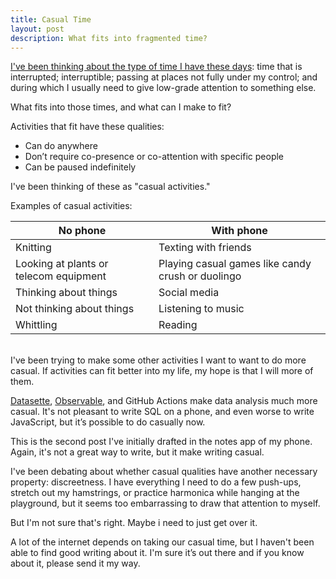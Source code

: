 ```yaml
---
title: Casual Time
layout: post
description: What fits into fragmented time?
---
```


[I've been thinking about the type of time I have these
days](https://bunkum.us/2022/11/06/asynch-civics.html): time that is
interrupted; interruptible; passing at places not fully under my
control; and during which I usually need to give low-grade attention
to something else.

What fits into those times, and what can I make to fit?

Activities that fit have these qualities:
* Can do anywhere
* Don’t require co-presence or co-attention with specific people
* Can be paused indefinitely

I've been thinking of these as "casual activities." 

Examples of casual activities:

| No phone | With phone |
|-|-|
| Knitting | Texting with friends |
| Looking at plants or telecom equipment | Playing casual games like candy crush or duolingo |
| Thinking about things | Social media |
| Not thinking about things | Listening to music | 
| Whittling | Reading | 

<br />
I've been trying to make some other activities I want to want to do
more casual. If activities can fit better into my life, my hope is
that I will more of them.

[Datasette](https://datasette.io/),
[Observable](https://observablehq.com/@fgregg), and GitHub Actions
make data analysis much more casual. It's not pleasant to write SQL on
a phone, and even worse to write JavaScript, but it’s possible to do
casually now.

This is the second post I've initially drafted in the notes app of my
phone. Again, it's not a great way to write, but it make writing
casual.

I've been debating about whether casual qualities have another
necessary property: discreetness. I have everything I need to do a few
push-ups, stretch out my hamstrings, or practice harmonica while
hanging at the playground, but it seems too embarrassing to draw that
attention to myself.

But I'm not sure that's right. Maybe i need to just get over it.

A lot of the internet depends on taking our casual time, but I haven't
been able to find good writing about it.  I'm sure it’s out there and
if you know about it, please send it my way.



